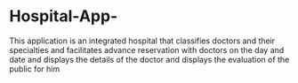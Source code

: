# Hospital-App-
This application is an integrated hospital that classifies doctors and their specialties and facilitates advance reservation with doctors on the day and date and displays the details of the doctor and displays the evaluation of the public for him



